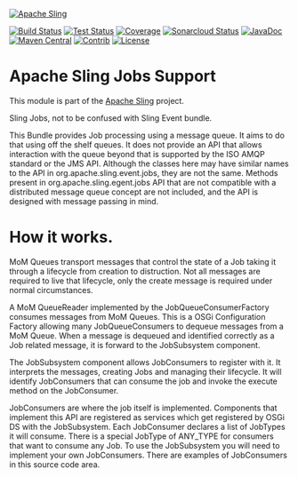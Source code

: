 [![Apache Sling](https://sling.apache.org/res/logos/sling.png)](https://sling.apache.org)

&#32;[![Build Status](https://ci-builds.apache.org/job/Sling/job/modules/job/sling-org-apache-sling-jobs/job/master/badge/icon)](https://ci-builds.apache.org/job/Sling/job/modules/job/sling-org-apache-sling-jobs/job/master/)&#32;[![Test Status](https://img.shields.io/jenkins/tests.svg?jobUrl=https://ci-builds.apache.org/job/Sling/job/modules/job/sling-org-apache-sling-jobs/job/master/)](https://ci-builds.apache.org/job/Sling/job/modules/job/sling-org-apache-sling-jobs/job/master/test/?width=800&height=600)&#32;[![Coverage](https://sonarcloud.io/api/project_badges/measure?project=apache_sling-org-apache-sling-jobs&metric=coverage)](https://sonarcloud.io/dashboard?id=apache_sling-org-apache-sling-jobs)&#32;[![Sonarcloud Status](https://sonarcloud.io/api/project_badges/measure?project=apache_sling-org-apache-sling-jobs&metric=alert_status)](https://sonarcloud.io/dashboard?id=apache_sling-org-apache-sling-jobs)&#32;[![JavaDoc](https://www.javadoc.io/badge/org.apache.sling/org.apache.sling.jobs.svg)](https://www.javadoc.io/doc/org.apache.sling/org-apache-sling-jobs)&#32;[![Maven Central](https://maven-badges.herokuapp.com/maven-central/org.apache.sling/org.apache.sling.jobs/badge.svg)](https://search.maven.org/#search%7Cga%7C1%7Cg%3A%22org.apache.sling%22%20a%3A%22org.apache.sling.jobs%22)&#32;[![Contrib](https://sling.apache.org/badges/status-contrib.svg)](https://github.com/apache/sling-aggregator/blob/master/docs/status/contrib.md) [![License](https://img.shields.io/badge/License-Apache%202.0-blue.svg)](https://www.apache.org/licenses/LICENSE-2.0)

# Apache Sling Jobs Support

This module is part of the [Apache Sling](https://sling.apache.org) project.

Sling Jobs, not to be confused with Sling Event bundle.

This Bundle provides Job processing using a message queue. It aims to do that using off the shelf queues. It does not 
provide an API that allows interaction with the queue beyond that is supported by the ISO AMQP standard or the JMS API. Although the 
classes here may have similar names to the API in org.apache.sling.event.jobs, they are not the same. Methods present
in org.apache.sling.egent.jobs API that are not compatible with a distributed message queue concept are not included, and the 
API is designed with message passing in mind.


# How it works.

MoM Queues transport messages that control the state of a Job taking it through a lifecycle from creation to distruction. Not all messages
are required to live that lifecycle, only the create message is required under normal circumstances.

A MoM QueueReader implemented by the JobQueueConsumerFactory consumes messages from MoM Queues. This is a OSGi Configuration Factory
allowing many JobQueueConsumers to dequeue messages from a MoM Queue. When a message is dequeued and identified correctly as a 
Job related message, it is forward to the JobSubsystem component.
 
The JobSubsystem component allows JobConsumers to register with it. It interprets the messages, creating Jobs and managing their lifecycle.
It will identify JobConsumers that can consume the job and invoke the execute method on the JobConsumer.

JobConsumers are where the job itself is implemented. Components that implement this API are registered as services which get 
registered by OSGi DS with the JobSubsystem. Each JobConsumer declares a list of JobTypes it will consume. There is a special 
JobType of ANY_TYPE for consumers that want to consume any Job. To use the JobSubsystem you will need to implement your own 
JobConsumers. There are examples of JobConsumers in this source code area.
 
 
